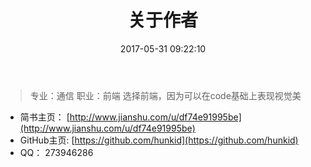 ﻿---
title: 关于作者
date: 2017-05-31 09:22:10
---

> 专业：通信
> 职业：前端
> 选择前端，因为可以在code基础上表现视觉美

- 简书主页：  [http://www.jianshu.com/u/df74e91995be](http://www.jianshu.com/u/df74e91995be)
- GitHub主页: [https://github.com/hunkid](https://github.com/hunkid)
- QQ： 273946286